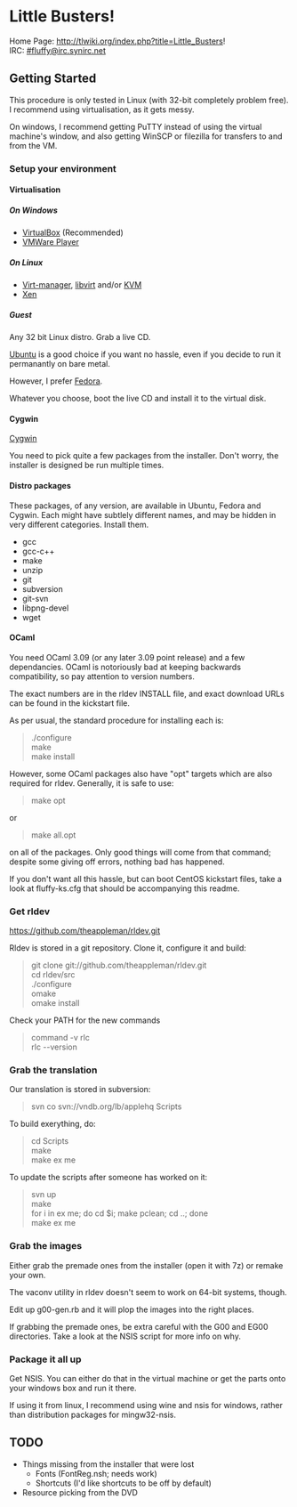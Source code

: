 # Little Busters! 

Home Page: http://tlwiki.org/index.php?title=Little_Busters!  
IRC: [#fluffy@irc.synirc.net](irc://irc.synirc.net/fluffy)

## Getting Started

This procedure is only tested in Linux (with 32-bit completely problem free).
I recommend using virtualisation, as it gets messy.

On windows, I recommend getting PuTTY instead of using the virtual machine's
window, and also getting WinSCP or filezilla for transfers to and from the VM.

### Setup your environment

#### Virtualisation
##### On Windows

* [VirtualBox](https://www.virtualbox.org/) (Recommended)
* [VMWare Player](http://www.vmware.com/products/player/overview.html)

##### On Linux

* [Virt-manager](http://virt-manager.org/), [libvirt](http://libvirt.org/)
  and/or [KVM](http://www.linux-kvm.org)
* [Xen](http://xen.org)

##### Guest
Any 32 bit Linux distro. Grab a live CD.

[Ubuntu](http://www.ubuntu.com/) is a good choice if you want no hassle, even
if you decide to run it permanantly on bare metal.

However, I prefer [Fedora](http://fedoraproject.org/).

Whatever you choose, boot the live CD and install it to the virtual disk.

#### Cygwin
[Cygwin](http://cygwin.org/)

You need to pick quite a few packages from the installer. Don't worry, the
installer is designed be run multiple times.

#### Distro packages
These packages, of any version, are available in Ubuntu, Fedora and Cygwin.
Each might have subtlely different names, and may be hidden in very different
categories.
Install them.

* gcc
* gcc-c++
* make
* unzip
* git
* subversion
* git-svn
* libpng-devel
* wget


#### OCaml
You need OCaml 3.09 (or any later 3.09 point release) and a few dependancies.
OCaml is notoriously bad at keeping backwards compatibility, so pay attention
to version numbers.

The exact numbers are in the rldev INSTALL file, and exact download URLs can be
found in the kickstart file.

As per usual, the standard procedure for installing each is:
>	./configure  
>	make  
>	make install

However, some OCaml packages also have "opt" targets which are also required
for rldev. Generally, it is safe to use:
>	make opt

or  
>	make all.opt  

on all of the packages. Only good things will come from that command; despite
some giving off errors, nothing bad has happened.

If you don't want all this hassle, but can boot CentOS kickstart files, take a
look at fluffy-ks.cfg that should be accompanying this readme.

### Get rldev

https://github.com/theappleman/rldev.git

Rldev is stored in a git repository. Clone it, configure it and build:
>	git clone git://github.com/theappleman/rldev.git  
>	cd rldev/src  
>	./configure  
>	omake  
>	omake install

Check your PATH for the new commands
>	command -v rlc  
>	rlc --version


### Grab the translation
Our translation is stored in subversion:
>	svn co svn://vndb.org/lb/applehq Scripts

To build exerything, do:
>	cd Scripts  
>	make  
>	make ex me

To update the scripts after someone has worked on it:
>	svn up  
>	make  
>	for i in ex me; do cd $i; make pclean; cd ..; done  
>	make ex me

### Grab the images
Either grab the premade ones from the installer (open it with 7z) or remake
your own.

The vaconv utility in rldev doesn't seem to work on 64-bit systems, though.

Edit up g00-gen.rb and it will plop the images into the right places.

If grabbing the premade ones, be extra careful with the G00 and EG00
directories. Take a look at the NSIS script for more info on why.

### Package it all up
Get NSIS. You can either do that in the virtual machine or get the parts onto
your windows box and run it there.

If using it from linux, I recommend using wine and nsis for windows, rather than
distribution packages for mingw32-nsis.


## TODO
* Things missing from the installer that were lost
  * Fonts (FontReg.nsh; needs work)
  * Shortcuts (I'd like shortcuts to be off by default)
* Resource picking from the DVD

